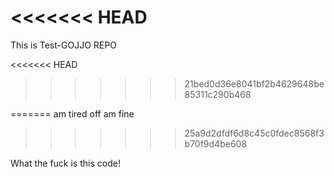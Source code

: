 <<<<<<< HEAD
=======
This is Test-GOJJO REPO

<<<<<<< HEAD
>>>>>>> 21bed0d36e8041bf2b4629648be85311c290b468

=======
am tired off
am fine
>>>>>>> 25a9d2dfdf6d8c45c0fdec8568f3b70f9d4be608


What the fuck is this code!